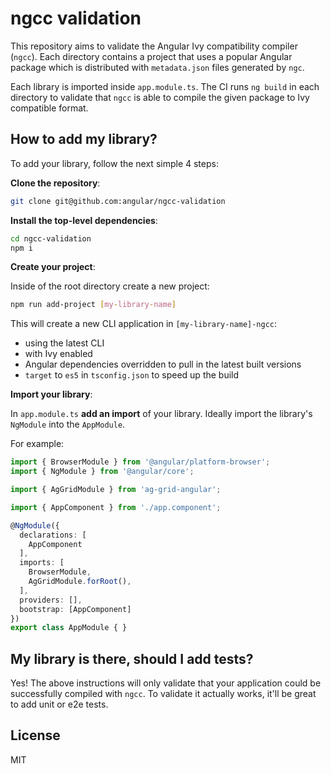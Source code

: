 # ngcc validation

This repository aims to validate the Angular Ivy compatibility compiler (`ngcc`). Each directory contains a project that uses a popular Angular package which is distributed with `metadata.json` files generated by `ngc`.

Each library is imported inside `app.module.ts`. The CI runs `ng build` in each directory to validate that `ngcc` is able to compile the given package to Ivy compatible format.

## How to add my library?

To add your library, follow the next simple 4 steps:

**Clone the repository**:

```bash
git clone git@github.com:angular/ngcc-validation
```

**Install the top-level dependencies**:

```bash
cd ngcc-validation
npm i
```

**Create your project**:

Inside of the root directory create a new project:

```bash
npm run add-project [my-library-name]
```

This will create a new CLI application in `[my-library-name]-ngcc`:

* using the latest CLI
* with Ivy enabled
* Angular dependencies overridden to pull in the latest built versions
* `target` to `es5` in `tsconfig.json` to speed up the build


**Import your library**:

In `app.module.ts` **add an import** of your library.
Ideally import the library's `NgModule` into the `AppModule`.

For example:

```ts
import { BrowserModule } from '@angular/platform-browser';
import { NgModule } from '@angular/core';

import { AgGridModule } from 'ag-grid-angular';

import { AppComponent } from './app.component';

@NgModule({
  declarations: [
    AppComponent
  ],
  imports: [
    BrowserModule,
    AgGridModule.forRoot(),
  ],
  providers: [],
  bootstrap: [AppComponent]
})
export class AppModule { }
```

## My library is there, should I add tests?

Yes! The above instructions will only validate that your application could be successfully compiled with `ngcc`. To validate it actually works, it'll be great to add unit or e2e tests.

## License

MIT
